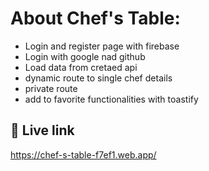 
# About Chef's Table:






- Login and register page with firebase
- Login with google nad github
- Load data from cretaed api
- dynamic route to single chef details
- private route
- add to favorite functionalities with toastify


## 🔗 Live link
https://chef-s-table-f7ef1.web.app/

